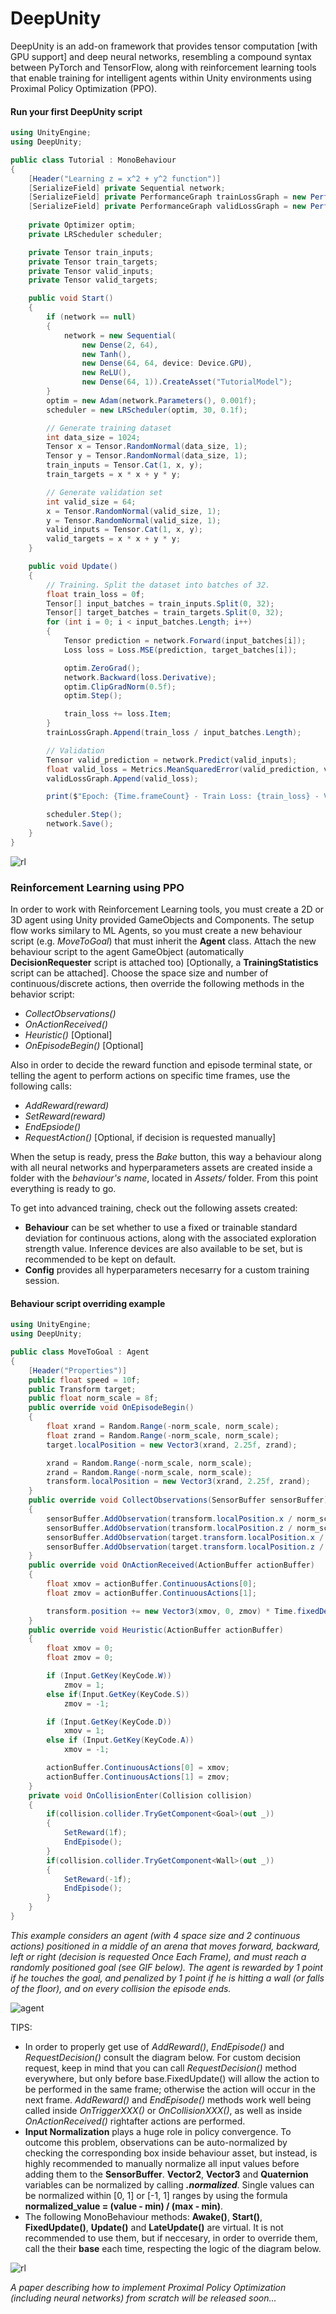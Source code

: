 # DeepUnity

DeepUnity is an add-on framework that provides tensor computation [with GPU support] and deep neural networks, resembling a compound syntax between PyTorch and TensorFlow, along with reinforcement learning tools that enable training for intelligent agents within Unity environments using Proximal Policy Optimization (PPO).


#### Run your first DeepUnity script
```csharp
using UnityEngine;
using DeepUnity;

public class Tutorial : MonoBehaviour
{
    [Header("Learning z = x^2 + y^2 function")]
    [SerializeField] private Sequential network;
    [SerializeField] private PerformanceGraph trainLossGraph = new PerformanceGraph();
    [SerializeField] private PerformanceGraph validLossGraph = new PerformanceGraph();
   
    private Optimizer optim;
    private LRScheduler scheduler;

    private Tensor train_inputs;
    private Tensor train_targets;
    private Tensor valid_inputs;
    private Tensor valid_targets;

    public void Start()
    {
        if (network == null)
        {
            network = new Sequential(
                new Dense(2, 64),
                new Tanh(),
                new Dense(64, 64, device: Device.GPU),
                new ReLU(),
                new Dense(64, 1)).CreateAsset("TutorialModel");
        }
        optim = new Adam(network.Parameters(), 0.001f);
        scheduler = new LRScheduler(optim, 30, 0.1f);

        // Generate training dataset
        int data_size = 1024;
        Tensor x = Tensor.RandomNormal(data_size, 1);
        Tensor y = Tensor.RandomNormal(data_size, 1);
        train_inputs = Tensor.Cat(1, x, y);
        train_targets = x * x + y * y;

        // Generate validation set
        int valid_size = 64;
        x = Tensor.RandomNormal(valid_size, 1);
        y = Tensor.RandomNormal(valid_size, 1);
        valid_inputs = Tensor.Cat(1, x, y);
        valid_targets = x * x + y * y;
    }

    public void Update()
    {
        // Training. Split the dataset into batches of 32.
        float train_loss = 0f;
        Tensor[] input_batches = train_inputs.Split(0, 32);
        Tensor[] target_batches = train_targets.Split(0, 32);
        for (int i = 0; i < input_batches.Length; i++)
        {
            Tensor prediction = network.Forward(input_batches[i]);
            Loss loss = Loss.MSE(prediction, target_batches[i]);

            optim.ZeroGrad();
            network.Backward(loss.Derivative);
            optim.ClipGradNorm(0.5f);
            optim.Step();

            train_loss += loss.Item;
        }
        trainLossGraph.Append(train_loss / input_batches.Length);

        // Validation
        Tensor valid_prediction = network.Predict(valid_inputs);
        float valid_loss = Metrics.MeanSquaredError(valid_prediction, valid_targets);
        validLossGraph.Append(valid_loss);

        print($"Epoch: {Time.frameCount} - Train Loss: {train_loss} - Valid Loss: {valid_loss}");

        scheduler.Step();
        network.Save();
    }
}
```
![rl](https://github.com/smtmRadu/DeepUnity/blob/main/Assets/DeepUnity/Documentation/tensors.png?raw=true)

### Reinforcement Learning using PPO
In order to work with Reinforcement Learning tools, you must create a 2D or 3D agent using Unity provided GameObjects and Components. The setup flow works similary to ML Agents, so you must create a new behaviour script (e.g. _MoveToGoal_) that must inherit the **Agent** class. Attach the new behaviour script to the agent GameObject (automatically **DecisionRequester** script is attached too) [Optionally, a **TrainingStatistics** script can be attached]. Choose the space size and number of continuous/discrete actions, then override the following methods in the behavior script:
- _CollectObservations()_
- _OnActionReceived()_
- _Heuristic()_ [Optional]
- _OnEpisodeBegin()_ [Optional]

Also in order to decide the reward function and episode terminal state, or telling the agent to perform actions on specific time frames, use the following calls:
-  _AddReward(*reward*)_
-  _SetReward(*reward*)_
-  _EndEpsiode()_ 
-  _RequestAction()_ [Optional, if decision is requested manually]

When the setup is ready, press the _Bake_ button, this way a behaviour along with all neural networks and hyperparameters assets are created inside a folder with the _behaviour's name_, located in _Assets/_ folder. From this point everything is ready to go. 

To get into advanced training, check out the following assets created:
- **Behaviour** can be set whether to use a fixed or trainable standard deviation for continuous actions, along with the associated exploration strength value. Inference devices are also available to be set, but is recommended to be kept on default.
- **Config** provides all hyperparameters necesarry for a custom training session.

#### Behaviour script overriding example
```csharp
using UnityEngine;
using DeepUnity;

public class MoveToGoal : Agent
{
    [Header("Properties")]
    public float speed = 10f;
    public Transform target;
    public float norm_scale = 8f;
    public override void OnEpisodeBegin()
    {
        float xrand = Random.Range(-norm_scale, norm_scale);
        float zrand = Random.Range(-norm_scale, norm_scale);
        target.localPosition = new Vector3(xrand, 2.25f, zrand);

        xrand = Random.Range(-norm_scale, norm_scale);
        zrand = Random.Range(-norm_scale, norm_scale);
        transform.localPosition = new Vector3(xrand, 2.25f, zrand);
    }
    public override void CollectObservations(SensorBuffer sensorBuffer)
    {
        sensorBuffer.AddObservation(transform.localPosition.x / norm_scale);
        sensorBuffer.AddObservation(transform.localPosition.z / norm_scale);
        sensorBuffer.AddObservation(target.transform.localPosition.x / norm_scale);
        sensorBuffer.AddObservation(target.transform.localPosition.z / norm_scale);
    }
    public override void OnActionReceived(ActionBuffer actionBuffer)
    {
        float xmov = actionBuffer.ContinuousActions[0];
        float zmov = actionBuffer.ContinuousActions[1];

        transform.position += new Vector3(xmov, 0, zmov) * Time.fixedDeltaTime * speed;
    }
    public override void Heuristic(ActionBuffer actionBuffer)
    {
        float xmov = 0;
        float zmov = 0;

        if (Input.GetKey(KeyCode.W))
            zmov = 1;
        else if(Input.GetKey(KeyCode.S))
            zmov = -1;

        if (Input.GetKey(KeyCode.D))
            xmov = 1;
        else if (Input.GetKey(KeyCode.A))
            xmov = -1;

        actionBuffer.ContinuousActions[0] = xmov;
        actionBuffer.ContinuousActions[1] = zmov;
    }  
    private void OnCollisionEnter(Collision collision)
    {
        if(collision.collider.TryGetComponent<Goal>(out _))
        {
            SetReward(1f);
            EndEpisode();
        }    
        if(collision.collider.TryGetComponent<Wall>(out _))
        {
            SetReward(-1f);
            EndEpisode();
        }
    }
}
```
_This example considers an agent (with 4 space size and 2 continuous actions) positioned in a middle of an arena that moves forward, backward, left or right (decision is requested Once Each Frame), and must reach a randomly positioned goal (see GIF below). The agent is rewarded by 1 point if he touches the goal, and penalized by 1 point if he is hitting a wall (or falls of the floor), and on every collision the episode ends._

![agent](https://github.com/smtmRadu/DeepUnity/blob/main/Assets/DeepUnity/Documentation/agent.gif?raw=true)

TIPS: 
- In order to properly get use of _AddReward()_, _EndEpisode()_ and _RequestDecision()_ consult the diagram below. For custom decision request, keep in mind that you can call _RequestDecision()_ method everywhere, but only before base.FixedUpdate() will allow the action to be performed in the same frame; otherwise the action will occur in the next frame. _AddReward()_ and _EndEpisode()_ methods work well being called inside _OnTriggerXXX()_ or _OnCollisionXXX()_, as well as inside _OnActionReceived()_ rightafter actions are performed.
- **Input Normalization** plays a huge role in policy convergence. To outcome this problem, observations can be auto-normalized by checking the corresponding box inside behaviour asset, but instead, is highly recommended to manually normalize all input values before adding them to the __SensorBuffer__. **Vector2**, **Vector3** and **Quaternion** variables can be normalized by calling **_.normalized_**. Single values can be normalized within [0, 1] or [-1, 1] ranges by using the formula **normalized_value = (value - min) / (max - min)**.
- The following MonoBehaviour methods: **Awake()**, **Start()**, **FixedUpdate()**, **Update()** and **LateUpdate()** are virtual. It is not recommended to use them, but if neccesary, in order to override them, call the their **base** each time, respecting the logic of the diagram below.

![rl](https://github.com/smtmRadu/DeepUnity/blob/main/Assets/DeepUnity/Documentation/RL_schema.jpg?raw=true)

_A paper describing how to implement Proximal Policy Optimization (including neural networks) from scratch will be released soon..._


